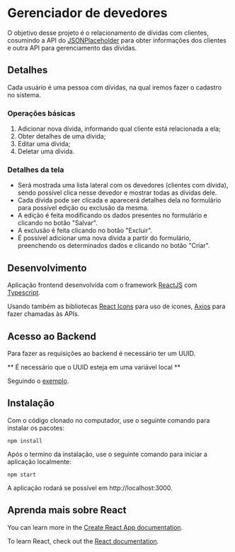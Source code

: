 # Gerenciador de devedores

O objetivo desse projeto é o relacionamento de dívidas com clientes, cosumindo a API do [JSONPlaceholder](https://jsonplaceholder.typicode.com/) para obter informações dos clientes e outra API para gerenciamento das dívidas.

## Detalhes

Cada usuário é uma pessoa com dívidas, na qual iremos fazer o
cadastro no sistema.

### Operações básicas

1. Adicionar nova dívida, informando qual cliente está relacionada a ela;
2. Obter detalhes de uma dívida;
3. Editar uma dívida;
4. Deletar uma dívida.

### Detalhes da tela

- Será mostrada uma lista lateral com os devedores (clientes com dívida), sendo possível clica nesse devedor e mostrar todas as dívídas dele.
- Cada dívida pode ser clicada e aparecerá detalhes dela no formulário para possível edição ou exclusão da mesma.
- A edição é feita modificando os dados presentes no formulário e clicando no botão "Salvar".
- A exclusão é feita clicando no botão "Excluir".
- É possível adicionar uma nova dívida a partir do formulário, preenchendo os determinados dados e clicando no botão "Criar".

## Desenvolvimento

Aplicação frontend desenvolvida com o framework [ReactJS](https://pt-br.reactjs.org) com [Typescript](https://www.typescriptlang.org).

Usando também as bibliotecas [React Icons](https://react-icons.github.io/react-icons/search) para uso de icones, [Axios](https://axios-http.com) para fazer chamadas às APIs.

## Acesso ao Backend

Para fazer as requisições ao backend é necessário ter um UUID.

** É necessário que o UUID esteja em uma variável local **

Seguindo o [exemplo](https://github.com/ricardorodriguespes17/gerenciamento-de-devedores/blob/master/.env.example).

## Instalação

Com o código clonado no computador, use o seguinte comando para instalar os pacotes:

```
npm install
```

Após o termino da instalação, use o seguinte comando para iniciar a aplicação localmente:

```
npm start
```

A aplicação rodará se possível em http://localhost:3000.

## Aprenda mais sobre React

You can learn more in the [Create React App documentation](https://facebook.github.io/create-react-app/docs/getting-started).

To learn React, check out the [React documentation](https://reactjs.org/).
